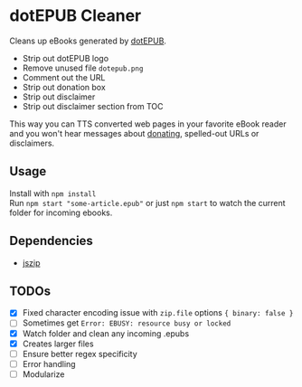 # dotEPUB Cleaner

Cleans up eBooks generated by [dotEPUB](https://dotepub.com/).

- Strip out dotEPUB logo
- Remove unused file `dotepub.png`
- Comment out the URL
- Strip out donation box
- Strip out disclaimer
- Strip out disclaimer section from TOC

This way you can TTS converted web pages in your favorite eBook reader and you won't hear messages about [donating](https://dotepub.com/donate/), spelled-out URLs or disclaimers.

## Usage

Install with `npm install`  
Run `npm start "some-article.epub"` or just `npm start` to watch the current folder for incoming ebooks.

## Dependencies

- [jszip](https://www.npmjs.com/package/jszip)

## TODOs

- [x] Fixed character encoding issue with `zip.file` options `{ binary: false }`
- [ ] Sometimes get `Error: EBUSY: resource busy or locked`
- [x] Watch folder and clean any incoming .epubs
- [x] Creates larger files
- [ ] Ensure better regex specificity
- [ ] Error handling
- [ ] Modularize
